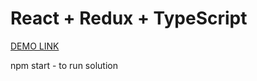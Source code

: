 # React + Redux + TypeScript
  [DEMO LINK](https://Bohdan-Kochetov.github.io/React-redux-test-Inquire/)

  npm start - to run solution